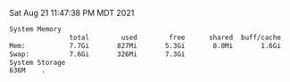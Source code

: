 Sat Aug 21 11:47:38 PM MDT 2021
```bash
System Memory
               total        used        free      shared  buff/cache   available
Mem:           7.7Gi       827Mi       5.3Gi       8.0Mi       1.6Gi       6.5Gi
Swap:          7.6Gi       326Mi       7.3Gi
System Storage
636M	.
```
